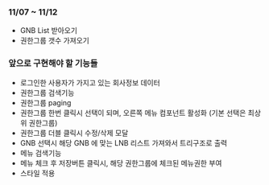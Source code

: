 ### 11/07 ~ 11/12
- GNB List 받아오기
- 권한그룹 갯수 가져오기

### 앞으로 구현해야 할 기능들
- 로그인한 사용자가 가지고 있는 회사정보 데이터
- 권한그룹 검색기능
- 권한그룹 paging
- 권한그룹 한번 클릭시 선택이 되며, 오른쪽 메뉴 컴포넌트 활성화 (기본 선택은 최상위 권한그룹)
- 권한그룹 더블 클릭시 수정/삭제 모달
- GNB 선택시 해당 GNB 에 맞는 LNB 리스트 가져와서 트리구조로 출력
- 메뉴 검색기능
- 메뉴 체크 후 저장버튼 클릭시, 해당 권한그룹에 체크된 메뉴권한 부여
- 스타일 적용
